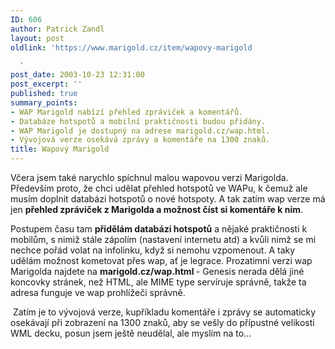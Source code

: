 ```yaml
---
ID: 606
author: Patrick Zandl
layout: post
oldlink: 'https://www.marigold.cz/item/wapovy-marigold

  '
post_date: 2003-10-23 12:31:00
post_excerpt: ''
published: true
summary_points:
- WAP Marigold nabízí přehled zpráviček a komentářů.
- Databáze hotspotů a mobilní praktičnosti budou přidány.
- WAP Marigold je dostupný na adrese marigold.cz/wap.html.
- Vývojová verze osekává zprávy a komentáře na 1300 znaků.
title: Wapový Marigold
---
```


<p>
Včera jsem také narychlo spíchnul malou wapovou verzi Marigolda. Především proto, že chci udělat přehled hotspotů ve WAPu, k čemuž ale musím doplnit databázi hotspotů o nové hotspoty. A tak zatím wap verze má jen <STRONG>přehled zpráviček z Marigolda a možnost číst si komentáře k nim</STRONG>. </p>

<p>
Postupem času tam <STRONG>přidělám databázi hotspotů</STRONG> a nějaké praktičnosti k mobilům, s nimiž stále zápolím (nastavení internetu atd) a kvůli nimž se mi nechce pořád volat na infolinku, když si nemohu vzpomenout. A taky udělám možnost kometovat přes wap, ať je legrace. Prozatimní verzi wap Marigolda najdete na <STRONG>marigold.cz/wap.html </STRONG>- Genesis nerada dělá jiné koncovky stránek, než HTML, ale MIME type servíruje správně, takže ta adresa funguje ve wap prohlížeči správně.</p>

<p>
&#160;Zatím je to vývojová verze, kupříkladu komentáře i zprávy se automaticky osekávají při zobrazení na 1300 znaků, aby se vešly do přípustné velikosti WML decku, posun jsem ještě neudělal, ale myslím na to...</p>